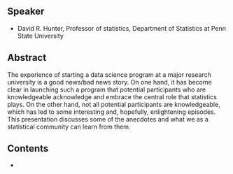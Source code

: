 ## Speaker

+ David R. Hunter, Professor of statistics, Department of Statistics at Penn State University

## Abstract

	
The experience of starting a data science program at a major research university is a good news/bad news story. On one hand, it has become clear in launching such a program that potential participants who are knowledgeable acknowledge and embrace the central role that statistics plays. On the other hand, not all potential participants are knowledgeable, which has led to some interesting and, hopefully, enlightening episodes. This presentation discusses some of the anecdotes and what we as a statistical community can learn from them.

## Contents

* 